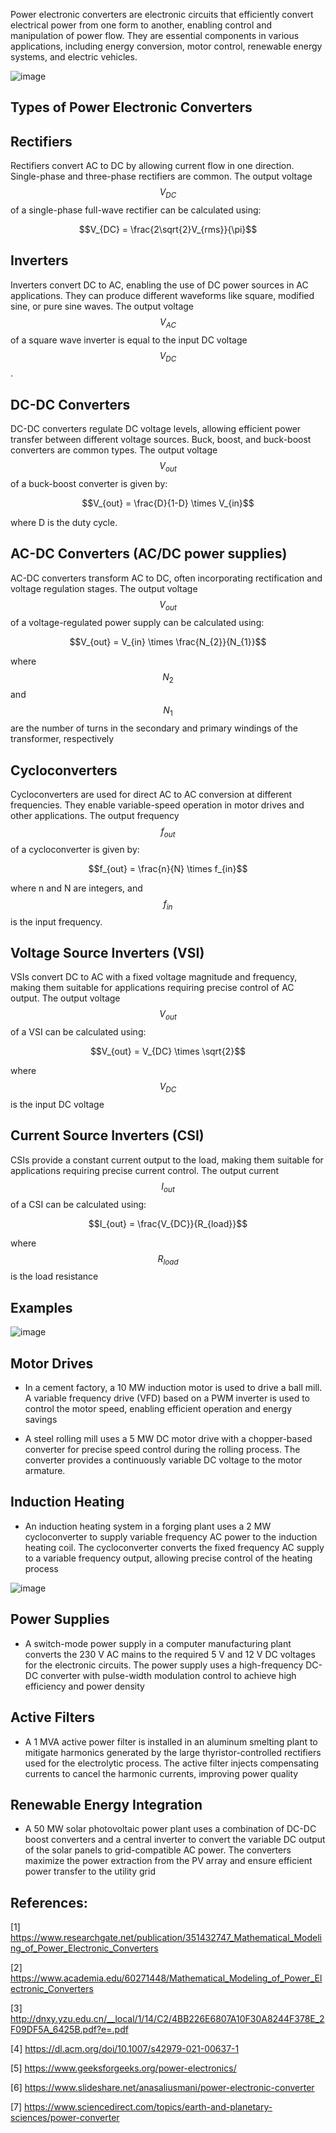 Power electronic converters are electronic circuits that efficiently convert electrical power from one form to another, enabling control and manipulation of power flow. They are essential components in various applications, including energy conversion, motor control, renewable energy systems, and electric vehicles.

![image](1.webp)

## Types of Power Electronic Converters

## Rectifiers
Rectifiers convert AC to DC by allowing current flow in one direction. Single-phase and three-phase rectifiers are common. The output voltage $$V_{DC}$$ of a single-phase full-wave rectifier can be calculated using:

$$V_{DC} = \frac{2\sqrt{2}V_{rms}}{\pi}$$

## Inverters
Inverters convert DC to AC, enabling the use of DC power sources in AC applications. They can produce different waveforms like square, modified sine, or pure sine waves. The output voltage $$V_{AC}$$ of a square wave inverter is equal to the input DC voltage $$V_{DC}$$.

## DC-DC Converters
DC-DC converters regulate DC voltage levels, allowing efficient power transfer between different voltage sources. Buck, boost, and buck-boost converters are common types. The output voltage $$V_{out}$$ of a buck-boost converter is given by:

$$V_{out} = \frac{D}{1-D} \times V_{in}$$

where D is the duty cycle.

## AC-DC Converters (AC/DC power supplies)
AC-DC converters transform AC to DC, often incorporating rectification and voltage regulation stages. The output voltage $$V_{out}$$ of a voltage-regulated power supply can be calculated using:

$$V_{out} = V_{in} \times \frac{N_{2}}{N_{1}}$$

where $$N_{2}$$ and $$N_{1}$$ are the number of turns in the secondary and primary windings of the transformer, respectively

## Cycloconverters
Cycloconverters are used for direct AC to AC conversion at different frequencies. They enable variable-speed operation in motor drives and other applications. The output frequency $$f_{out}$$ of a cycloconverter is given by:

$$f_{out} = \frac{n}{N} \times f_{in}$$

where n and N are integers, and $$f_{in}$$ is the input frequency.

## Voltage Source Inverters (VSI)
VSIs convert DC to AC with a fixed voltage magnitude and frequency, making them suitable for applications requiring precise control of AC output. The output voltage $$V_{out}$$ of a VSI can be calculated using:

$$V_{out} = V_{DC} \times \sqrt{2}$$

where $$V_{DC}$$ is the input DC voltage

## Current Source Inverters (CSI)
CSIs provide a constant current output to the load, making them suitable for applications requiring precise current control. The output current $$I_{out}$$ of a CSI can be calculated using:

$$I_{out} = \frac{V_{DC}}{R_{load}}$$

where $$R_{load}$$ is the load resistance

## Examples

![image](2.png)

## Motor Drives
- In a cement factory, a 10 MW induction motor is used to drive a ball mill. A variable frequency drive (VFD) based on a PWM inverter is used to control the motor speed, enabling efficient operation and energy savings

- A steel rolling mill uses a 5 MW DC motor drive with a chopper-based converter for precise speed control during the rolling process. The converter provides a continuously variable DC voltage to the motor armature.

## Induction Heating
- An induction heating system in a forging plant uses a 2 MW cycloconverter to supply variable frequency AC power to the induction heating coil. The cycloconverter converts the fixed frequency AC supply to a variable frequency output, allowing precise control of the heating process

![image](3.png)

## Power Supplies
- A switch-mode power supply in a computer manufacturing plant converts the 230 V AC mains to the required 5 V and 12 V DC voltages for the electronic circuits. The power supply uses a high-frequency DC-DC converter with pulse-width modulation control to achieve high efficiency and power density

## Active Filters
- A 1 MVA active power filter is installed in an aluminum smelting plant to mitigate harmonics generated by the large thyristor-controlled rectifiers used for the electrolytic process. The active filter injects compensating currents to cancel the harmonic currents, improving power quality

## Renewable Energy Integration
- A 50 MW solar photovoltaic power plant uses a combination of DC-DC boost converters and a central inverter to convert the variable DC output of the solar panels to grid-compatible AC power. The converters maximize the power extraction from the PV array and ensure efficient power transfer to the utility grid



## References:

[1] https://www.researchgate.net/publication/351432747_Mathematical_Modeling_of_Power_Electronic_Converters

[2] https://www.academia.edu/60271448/Mathematical_Modeling_of_Power_Electronic_Converters

[3] http://dnxy.yzu.edu.cn/__local/1/14/C2/4BB226E6807A10F30A8244F378E_2F09DF5A_6425B.pdf?e=.pdf

[4] https://dl.acm.org/doi/10.1007/s42979-021-00637-1

[5] https://www.geeksforgeeks.org/power-electronics/

[6] https://www.slideshare.net/anasaliusmani/power-electronic-converter

[7] https://www.sciencedirect.com/topics/earth-and-planetary-sciences/power-converter